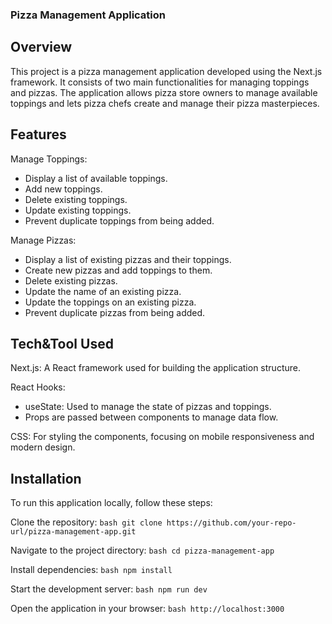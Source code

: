 ### Pizza Management Application

## Overview
This project is a pizza management application developed using the Next.js framework. It consists of two main functionalities for managing toppings and pizzas. The application allows pizza store owners to manage available toppings and lets pizza chefs create and manage their pizza masterpieces.

## Features
Manage Toppings:

- Display a list of available toppings.
- Add new toppings.
- Delete existing toppings.
- Update existing toppings.
- Prevent duplicate toppings from being added.

Manage Pizzas:

- Display a list of existing pizzas and their toppings.
- Create new pizzas and add toppings to them.
- Delete existing pizzas.
- Update the name of an existing pizza.
- Update the toppings on an existing pizza.
- Prevent duplicate pizzas from being added.

## Tech&Tool Used
Next.js: A React framework used for building the application structure.

React Hooks:
- useState: Used to manage the state of pizzas and toppings.
- Props are passed between components to manage data flow.

CSS: For styling the components, focusing on mobile responsiveness and modern design.

## Installation
To run this application locally, follow these steps:

Clone the repository:
`bash
git clone https://github.com/your-repo-url/pizza-management-app.git`

Navigate to the project directory:
`bash
cd pizza-management-app`

Install dependencies:
`bash
npm install`

Start the development server:
`bash
npm run dev`

Open the application in your browser:
`bash
http://localhost:3000`
